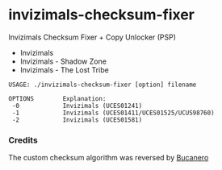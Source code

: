 # invizimals-checksum-fixer

Invizimals Checksum Fixer + Copy Unlocker (PSP)

- Invizimals
- Invizimals - Shadow Zone
- Invizimals - The Lost Tribe

```
USAGE: ./invizimals-checksum-fixer [option] filename

OPTIONS        Explanation:
 -0            Invizimals (UCES01241)
 -1            Invizimals (UCES01411/UCES01525/UCUS98760)
 -2            Invizimals (UCES01581)
```

### Credits

The custom checksum algorithm was reversed by [Bucanero](https://github.com/bucanero)
